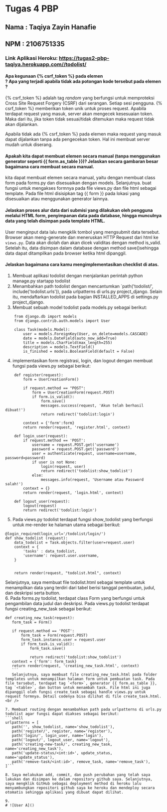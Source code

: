 # Tugas 4 PBP 
## Nama : Taqiya Zayin Hanafie 
## NPM : 2106751335 
### Link Aplikasi Heroku: https://tugas2-pbp-taqiya.herokuapp.com//todolist/

 #### Apa kegunaan {% csrf_token %} pada elemen <form>? Apa yang terjadi apabila tidak ada potongan kode tersebut pada elemen <form>?
{% csrf_token %} adalah tag _random_ yang berfungsi untuk memproteksi Cross Site Request Forgery (CSRF) dari serangan. Setiap sesi pengguna. {% csrf_token %} memberikan token unik untuk proses request. Apabila terdapat request yang masuk, server akan mengecek kesesuaian token. Maka dari itu, jika token tidak sesuai/tidak ditemukan maka request tidak akan dijalankan. <br />

Apabila tidak ada {% csrf_token %} pada elemen <form> maka request yang masuk dapat dijalankan tanpa ada pengecekan token. Hal ini membuat server mudah untuk diserang.

 #### Apakah kita dapat membuat elemen <form> secara manual (tanpa menggunakan generator seperti {{ form.as_table }})? Jelaskan secara gambaran besar bagaimana cara membuat <form> secara manual.
kita dapat membuat elemen <form> secara manual, yaitu dengan membuat class form pada forms.py dan disesuaikan dengan models. Selanjutnya. buat fungsi untuk mengakses formnya pada file views.py dan file html sebagai template. Pada file html disisipkan tag <form> {{ form }} </form> pada lokasi yang disesuaikan atau menggunakan generator lainnya.

 #### Jelaskan proses alur data dari submisi yang dilakukan oleh pengguna melalui HTML form, penyimpanan data pada database, hingga munculnya data yang telah disimpan pada template HTML.
User menginput data lalu mengklik tombol yang mengsubmit data tersebut. Browser akan meng-generate dan meneruskan HTTP Request dari html ke `views.py`. Data akan diolah dan akan dicek validitas dengan method is_valid. Setelah itu, data disimpan dalam database dengan method save()sehingga data dapat ditampilkan pada browser ketika html dipanggil.  <br />

 #### Jelaskan bagaimana cara kamu mengimplementasikan checklist di atas.
 1. Membuat aplikasi todolist dengan menjalankan perintah python manage.py startapp todolist
 2. Menambahkan path todolist dengan mencantumkan `path('todolist/', include('todolist.urls')), pada urlpatterns di urls.py project_django. Selain itu, mendaftarkan todolist pada bagian INSTALLED_APPS di settings.py project_django.
 3. Membuat sebuah model todolist pada models.py sebagai berikut:
```shell
    from django.db import models
    from django.contrib.auth.models import User

    class Task(models.Model):
        user = models.ForeignKey(User, on_delete=models.CASCADE)
        date = models.DateField(auto_now_add=True)
        title = models.CharField(max_length=255)
        description = models.TextField()
        is_finished = models.BooleanField(default = False)
```
4. implementasikan form registrasi, login, dan logout dengan membuat fungsi pada views.py sebagai berikut:

```shell
    def register(request):
        form = UserCreationForm()
        
        if request.method == "POST":
            form = UserCreationForm(request.POST)
            if form.is_valid():
                form.save()
                messages.success(request, 'Akun telah berhasil dibuat!')
                return redirect('todolist:login')
        
        context = {'form':form}
        return render(request, 'register.html', context)

    def login_user(request):
        if request.method == 'POST':
            username = request.POST.get('username')
            password = request.POST.get('password')
            user = authenticate(request, username=username, password=password)
            if user is not None:
                login(request, user)
                return redirect('todolist:show_todolist')
            else:
                messages.info(request, 'Username atau Password salah!')
        context = {}
        return render(request, 'login.html', context)

    def logout_user(request):
        logout(request)
        return redirect('todolist:login')
```


5. Pada views.py todolist terdapat fungsi show_todolist yang berfungsi untuk me-render ke halaman utama sebagai berikut:
```shell
@login_required(login_url='/todolist/login/')
def show_todolist (request):
    data_todolist = Task.objects.filter(user=request.user)
    context = {
        'tasks' : data_todolist,
        'username': request.user.username,
    }

   
    return render(request, "todolist.html", context)
```
 Selanjutnya, saya membuat file todolist.html sebagai template untuk menampilkan data yang terdiri dari tabel berisi tanggal pembuatan, judul, dan deskripsi serta button.<br />
6. Pada forms.py todolist, terdapat class Form yang berfungsi untuk pengambilan data judul dan deskripsi. Pada views.py todolist terdapat fungsi creating_new_task sebagai berikut:
 ```shell @login_required(login_url='/todolist/login/')
def creating_new_task(request):
    form_task = Form()

    if request.method == 'POST':
        form_task = Form(request.POST)
        form_task.instance.user = request.user
        if form_task.is_valid():
            form_task.save()
            
            return redirect('todolist:show_todolist')
    context = {'form': form_task}
    return render(request, 'creating_new_task.html', context)
    ```
    Selanjutnya, saya membuat file creating_new_task.html pada folder templates untuk menampilkan halaman form untuk pembuatan task. Pada file tersebut, terdapat tag `<form>`, generator {{ form.as_table }}, tag `<table>`, dan button untuk menambah task. File html ini juga dipanggil oleh fungsi create_task sebagai handle views.py untuk request formnya. Detail codenya bisa dilihat di file create_task.html.<br />

7. Membuat routing dengan menambahkan path pada urlpatterns di urls.py todolist agar fungsi dapat diakses sebagai berikut:
```shell
urlpatterns = [
    path('', show_todolist, name='show_todolist'),
    path('register/', register, name='register'), 
    path('login/', login_user, name='login'), 
    path('logout/', logout_user, name='logout'), 
    path('creating-new-task/', creating_new_task, name='creating_new_task'), 
    path('update-status/<int:id>', update_status, name='update_status'),
    path('remove-task/<int:id>', remove_task, name='remove_task'), 
]```

8. Saya melakukan add, commit, dan push perubahan yang telah saya lakukan dan disimpan ke dalam repository github saya. Selanjutnya, saya mengklik GitHub sebagai deployment method di heroku lalu menyambungkan repositori github saya ke heroku dan mendeploy secara otomatis sehingga aplikasi yang dibuat dapat dilihat. 

9. 
# ![User A]()


